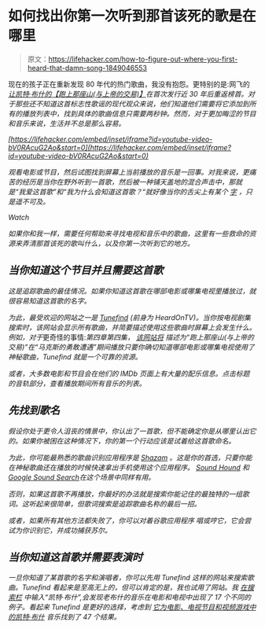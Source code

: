 # 如何找出你第一次听到那首该死的歌是在哪里

> 原文：<https://lifehacker.com/how-to-figure-out-where-you-first-heard-that-damn-song-1849046553>

现在的孩子正在重新发现 80 年代的热门歌曲，我没有抱怨。更特别的是:网飞的[*让凯特·布什的【跑上那座山(与上帝的交易)】*](https://twitter.com/netflix/status/1533553790485467138)*在首次发行近 30 年后重返榜首。对于那些还不知道这首标志性歌谣的现代观众来说，他们知道他们需要将它添加到所有的播放列表中，找到具体的歌曲信息只需要两秒钟。然而，对于更加晦涩的节目和音乐来说，生活并不总是那么容易。* 

 *[https://lifehacker.com/embed/inset/iframe?id=youtube-video-bV0RAcuG2Ao&start=0](https://lifehacker.com/embed/inset/iframe?id=youtube-video-bV0RAcuG2Ao&start=0)* 

*观看电影或节目，然后试图找到屏幕上当前播放的音乐是一回事。对我来说，更痛苦的经历是当你在野外听到一首歌，然后被一种铺天盖地的混合声击中，那就是“*我爱这首歌*”和“*我为什么会知道这首歌？*“就好像当你的舌尖上有某个 [字](https://lifehacker.com/onelook-reverse-dictionary-helps-find-that-word-you-can-1781492560) ，只是遥不可及。*

*Watch*

*如果你和我一样，需要任何帮助来寻找电视和音乐中的歌曲，这里有一些救命的资源来弄清那首该死的歌叫什么，以及你第一次听到它的地方。*

## ***当你知道这个节目并且需要这首歌*** 

*这是追踪歌曲的最佳情况。如果你知道这首歌在哪部电影或哪集电视里播放过，就很容易知道这首歌的名字。*

*为此，最受欢迎的网站之一是 [Tunefind](https://www.tunefind.com/) (前身为 HeardOnTV)。当你按电视剧集搜索时，该网站会显示所有歌曲，并简要描述使用这些歌曲时屏幕上会发生什么。例如，对于*更奇怪的事情:*第四章第四集， [该网站将](https://www.tunefind.com/show/stranger-things/season-4/222594) 描述为“跑上那座山(与上帝的交易)”在“马克斯的勇敢遭遇”期间播放只要你确切知道哪部电影或哪集电视使用了神秘歌曲，Tunefind 就是一个可靠的资源。*

*或者，大多数电影和节目会在他们的 IMDb 页面上有大量的配乐信息。点击标题的音轨部分，查看播放期间所有音乐的列表。*

## ***先找到歌名***

*假设你处于更令人沮丧的情景中，你认出了一首歌，但不能确定你是从哪里认出它的。如果你被困在这种情况下，你的第一个行动应该是试着给这首歌命名。*

*为此，你可能最熟悉的歌曲识别应用程序是 [Shazam](https://zdcs.link/Br8g4?cd36=Standard&t=article&m=content_body&e=offer&i=text-link&el=Shazam&cd62=article&cd63=054ysyq6eCq0K4uQC8G95Ir&short_url=Br8g4&u=https%3A%2F%2Fmashable.com%2Farticle%2Fidentify-song-apps) 。这是你的首选，只要你能在神秘歌曲还在播放的时候快速拿出手机使用这个应用程序。 [Sound Hound](https://www.soundhound.com/soundhound) 和[Google Sound Search](https://assistant.google.com/services/a/uid/00000024216d4bb8?hl=en-US)在这个场景中同样有用。*

*否则，如果这首歌不再播放，你最好的办法就是搜索你能记住的最独特的一组歌词。这听起来很简单，但歌词搜索是追踪歌曲名称的最后一招。*

*或者，如果所有其他方法都失败了，你可以对着谷歌应用程序 唱或哼它，它会尝试为你识别它，并成功捕获苏尔。*

## ***当你知道这首歌并需要表演时***

*一旦你知道了某首歌的名字和演唱者，你可以先用 Tunefind 这样的网站来搜索歌曲。Tunefind 看起来是至高无上的，但可以肯定的是，我也试用了网站。我 [在搜索栏](https://www.what-song.com/Artist/6845/Kate-Bush) 中输入“凯特·布什”,会发现老布什的音乐在电影和电视中出现了 17 个不同的例子。看起来 Tunefind 是更好的选择，考虑到 [它为电影、电视节目和视频游戏中的凯特·布什](https://www.tunefind.com/artist/kate-bush) 音乐找到了 47 个结果。*